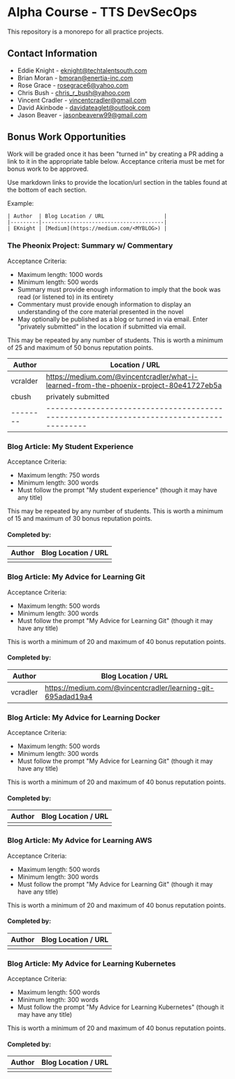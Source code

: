 # Alpha Course - TTS DevSecOps

This repository is a monorepo for all practice projects.

## Contact Information

- Eddie Knight - eknight@techtalentsouth.com
- Brian Moran - bmoran@enertia-inc.com
- Rose Grace - rosegrace6@yahoo.com
- Chris Bush - chris_r_bush@yahoo.com
- Vincent Cradler - vincentcradler@gmail.com
- David Akinbode - davidateaglet@outlook.com
- Jason Beaver - jasonbeaverw99@gmail.com


## Bonus Work Opportunities

Work will be graded once it has been "turned in" by creating a PR adding a link to it in the appropriate table below. Acceptance criteria must be met for bonus work to be approved.

Use markdown links to provide the location/url section in the tables found at the bottom of each section. 

Example:

```
| Author  | Blog Location / URL                   |
|---------|---------------------------------------|
| EKnight | [Medium](https://medium.com/<MYBLOG>) |
```


### The Pheonix Project: Summary w/ Commentary

Acceptance Criteria:
- Maximum length: 1000 words
- Minimum length: 500 words
- Summary must provide enough information to imply that the book was read (or listened to) in its entirety
- Commentary must provide enough information to display an understanding of the core material presented in the novel
- May optionally be published as a blog or turned in via email. Enter "privately submitted" in the location if submitted via email.

This may be repeated by any number of students. This is worth a minimum of 25 and maximum of 50 bonus reputation points.


| Author | Location / URL                                                                        |
|--------|---------------------------------------------------------------------------------------|
|vcralder|https://medium.com/@vincentcradler/what-i-learned-from-the-phoenix-project-80e41727eb5a
|cbush   | privately submitted                                                                   |
|--------|---------------------------------------------------------------------------------------|



### Blog Article: My Student Experience

Acceptance Criteria:
- Maximum length: 750 words
- Minimum length: 300 words
- Must follow the prompt "My student experience" (though it may have any title)

This may be repeated by any number of students. This is worth a minimum of 15 and maximum of 30 bonus reputation points.

#### Completed by:

| Author | Blog Location / URL |
|--------|---------------------|
|        |                     |


### Blog Article: My Advice for Learning Git

Acceptance Criteria:
- Maximum length: 500 words
- Minimum length: 300 words
- Must follow the prompt "My Advice for Learning Git" (though it may have any title)

This is worth a minimum of 20 and maximum of 40 bonus reputation points.

#### Completed by:

| Author | Blog Location / URL                                        |
|--------|------------------------------------------------------------|
|vcradler| https://medium.com/@vincentcradler/learning-git-695adad19a4|



### Blog Article: My Advice for Learning Docker

Acceptance Criteria:
- Maximum length: 500 words
- Minimum length: 300 words
- Must follow the prompt "My Advice for Learning Git" (though it may have any title)

This is worth a minimum of 20 and maximum of 40 bonus reputation points.

#### Completed by:

| Author | Blog Location / URL |
|--------|---------------------|
|        |                     |


### Blog Article: My Advice for Learning AWS

Acceptance Criteria:
- Maximum length: 500 words
- Minimum length: 300 words
- Must follow the prompt "My Advice for Learning Git" (though it may have any title)

This is worth a minimum of 20 and maximum of 40 bonus reputation points.

#### Completed by:

| Author | Blog Location / URL |
|--------|---------------------|
|        |                     |


### Blog Article: My Advice for Learning Kubernetes

Acceptance Criteria:
- Maximum length: 500 words
- Minimum length: 300 words
- Must follow the prompt "My Advice for Learning Kubernetes" (though it may have any title)

This is worth a minimum of 20 and maximum of 40 bonus reputation points.

#### Completed by:

| Author | Blog Location / URL |
|--------|---------------------|
|        |                     |
